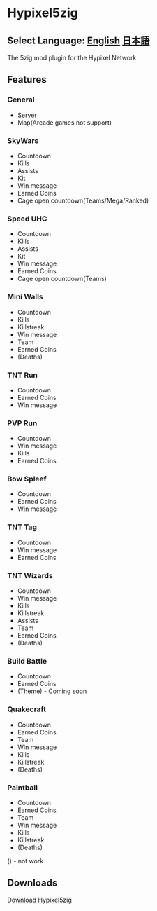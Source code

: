 # Hypixel5zig
## Select Language: [English](md/en_US.md) [日本語](md/ja_JP.md)
The 5zig mod plugin for the Hypixel Network.
## Features
### General
- Server
- Map(Arcade games not support)
### SkyWars
- Countdown
- Kills
- Assists
- Kit
- Win message
- Earned Coins
- Cage open countdown(Teams/Mega/Ranked)
### Speed UHC
- Countdown
- Kills
- Assists
- Kit
- Win message
- Earned Coins
- Cage open countdown(Teams)
### Mini Walls
- Countdown
- Kills
- Killstreak
- Win message
- Team
- Earned Coins
- (Deaths)
### TNT Run
- Countdown
- Earned Coins
- Win message
### PVP Run
- Countdown
- Win message
- Kills
- Earned Coins
### Bow Spleef
- Countdown
- Earned Coins
- Win message
### TNT Tag
- Countdown
- Win message
- Earned Coins
### TNT Wizards
- Countdown
- Win message
- Kills
- Killstreak
- Assists
- Team
- Earned Coins
- (Deaths)
### Build Battle
- Countdown
- Earned Coins
- (Theme) - Coming soon
### Quakecraft
- Countdown
- Earned Coins
- Team
- Win message
- Kills
- Killstreak
- (Deaths)
### Paintball
- Countdown
- Earned Coins
- Team
- Win message
- Kills
- Killstreak
- (Deaths)

() - not work
## Downloads
[Download Hypixel5zig](https://github.com/SuikaWars/Hypixel5zig/releases/)
